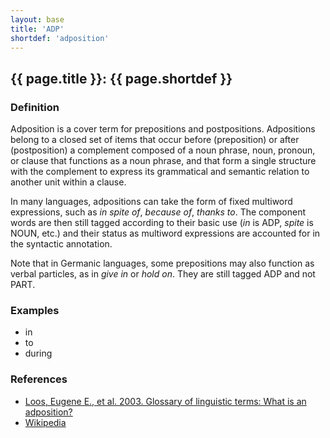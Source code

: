 ```yaml
---
layout: base
title: 'ADP'
shortdef: 'adposition'
---
```


## {{ page.title }}: {{ page.shortdef }}

### Definition

Adposition is a cover term for prepositions and postpositions. Adpositions belong to a closed set of items that
occur before (preposition) or after (postposition) a complement composed of a noun phrase, noun, pronoun, or clause that functions as a noun phrase, and that form a single structure with the complement to express its grammatical and semantic relation to another unit within a clause.

In many languages, adpositions can take the form of fixed multiword expressions, such as _in spite of_, _because of_, _thanks to_. The component words are then still tagged according to their basic use (_in_ is ADP, _spite_ is NOUN, etc.) and their status as multiword expressions are accounted for in the syntactic annotation.

Note that in Germanic languages, some prepositions may also function as verbal particles, as in _give in_ or _hold on_. They are still tagged ADP and not PART.

### Examples

 - in
 - to
 - during

### References

* <a href="http://www-01.sil.org/linguistics/GlossaryOfLinguisticTerms/WhatIsAnAdposition.htm">Loos, Eugene E., et al. 2003. Glossary of linguistic terms: What is an adposition?</a>
* <a href="http://en.wikipedia.org/wiki/Preposition_and_postposition">Wikipedia</a>
